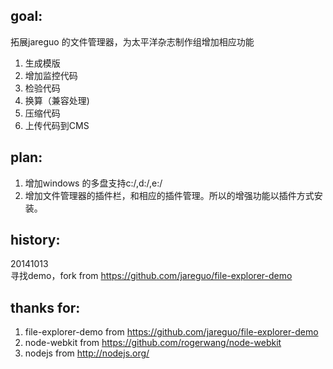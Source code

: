  
goal:  
-----
拓展jareguo 的文件管理器，为太平洋杂志制作组增加相应功能
1. 生成模版  
2. 增加监控代码  
3. 检验代码  
4. 换算（兼容处理)  
5. 压缩代码  
6. 上传代码到CMS  

plan: 
-----
1. 增加windows 的多盘支持c:/,d:/,e:/  
2. 增加文件管理器的插件栏，和相应的插件管理。所以的增强功能以插件方式安装。  
  
history:  
--------
20141013  
 寻找demo，fork from https://github.com/jareguo/file-explorer-demo
  
  
thanks for: 
-----------
1. file-explorer-demo from https://github.com/jareguo/file-explorer-demo  
2. node-webkit        from https://github.com/rogerwang/node-webkit  
3. nodejs             from http://nodejs.org/  